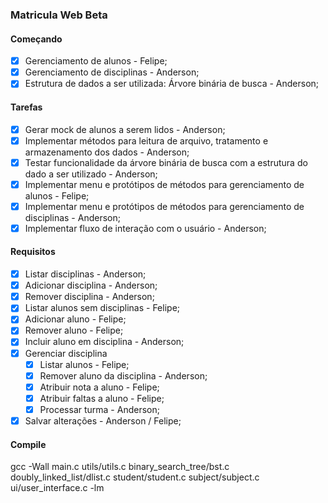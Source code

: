 ### Matricula Web Beta

#### Começando

- [x] Gerenciamento de alunos - Felipe;
- [x] Gerenciamento de disciplinas - Anderson;
- [x] Estrutura de dados a ser utilizada: Árvore binária de busca - Anderson;

#### Tarefas

- [x] Gerar mock de alunos a serem lidos - Anderson;
- [x] Implementar métodos para leitura de arquivo, tratamento e armazenamento dos dados - Anderson;
- [x] Testar funcionalidade da árvore binária de busca com a estrutura do dado a ser utilizado - Anderson;
- [x] Implementar menu e protótipos de métodos para gerenciamento de alunos - Felipe;
- [x] Implementar menu e protótipos de métodos para gerenciamento de disciplinas - Anderson;
- [x] Implementar fluxo de interação com o usuário - Anderson;

#### Requisitos

- [x] Listar disciplinas - Anderson;
- [x] Adicionar disciplina - Anderson;
- [x] Remover disciplina - Anderson;
- [x] Listar alunos sem disciplinas - Felipe;
- [x] Adicionar aluno - Felipe;
- [x] Remover aluno - Felipe;
- [x] Incluir aluno em disciplina - Anderson;
- [x] Gerenciar disciplina
    - [x] Listar alunos - Felipe;
    - [x] Remover aluno da disciplina - Anderson;
    - [x] Atribuir nota a aluno - Felipe;
    - [x] Atribuir faltas a aluno - Felipe;
    - [x] Processar turma - Anderson;
- [x] Salvar alterações - Anderson / Felipe;

#### Compile

gcc -Wall main.c utils/utils.c binary_search_tree/bst.c doubly_linked_list/dlist.c student/student.c subject/subject.c ui/user_interface.c -lm
